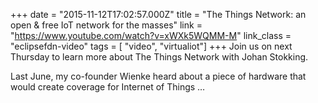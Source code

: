+++
date = "2015-11-12T17:02:57.000Z"
title = "The Things Network: an open & free IoT network for the masses"
link = "https://www.youtube.com/watch?v=xWXk5WQMM-M"
link_class  = "eclipsefdn-video"
tags = [ "video", "virtualiot"]
+++
Join us on next Thursday to learn more about The Things Network with Johan Stokking.

Last June, my co-founder Wienke heard about a piece of hardware that would create coverage for Internet of Things …